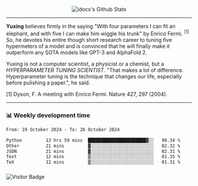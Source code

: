 <div align="center">
    <img align="center" src="https://github-readme-stats.vercel.app/api?username=idocx&show_icons=true&count_private=true&hide_border=true" alt="idocx's Github Stats"></img>
</div>

---

**Yuxing** believes firmly in the saying "With four parameters I can fit an elephant, and with five I can make him wiggle his trunk" by Enrico Fermi. <sup>[1]</sup> So, he devotes his entire though short research career to tuning five hypermeters of a model and is convinced that he will finally make it outperform any SOTA models like GPT-3 and AlphaFold 2.

Yuxing is not a computer scientist, a physicist or a chemist, but a *HYPERPARAMETER TUNING SCIENTIST*. "That makes a lot of difference. Hyperparameter tuning is the technique that changes our life, especially before pulishing a paper.", he said.

[1] Dyson, F. A meeting with Enrico Fermi. Nature 427, 297 (2004).


---

### 📊 Weekly development time
<!--START_SECTION:waka-->

```txt
From: 19 October 2024 - To: 26 October 2024

Python         13 hrs 59 mins  ██████████████████████▓░░   90.34 %
Other          21 mins         ▓░░░░░░░░░░░░░░░░░░░░░░░░   02.32 %
JSON           21 mins         ▓░░░░░░░░░░░░░░░░░░░░░░░░   02.31 %
Text           12 mins         ▒░░░░░░░░░░░░░░░░░░░░░░░░   01.35 %
TeX            12 mins         ▒░░░░░░░░░░░░░░░░░░░░░░░░   01.31 %
```

<!--END_SECTION:waka-->

### 

![Visitor Badge](https://visitor-badge.laobi.icu/badge?page_id=idocx.idocx)
